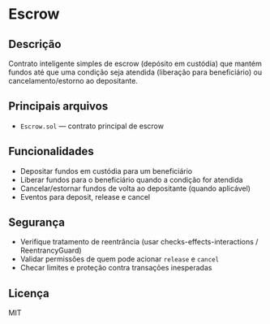 # Escrow

Descrição
---------
Contrato inteligente simples de escrow (depósito em custódia) que mantém fundos até que uma condição seja atendida (liberação para beneficiário) ou cancelamento/estorno ao depositante.

Principais arquivos
-------------------
- `Escrow.sol` — contrato principal de escrow

Funcionalidades
---------------
- Depositar fundos em custódia para um beneficiário
- Liberar fundos para o beneficiário quando a condição for atendida
- Cancelar/estornar fundos de volta ao depositante (quando aplicável)
- Eventos para deposit, release e cancel

Segurança
--------
- Verifique tratamento de reentrância (usar checks-effects-interactions / ReentrancyGuard)
- Validar permissões de quem pode acionar `release` e `cancel`
- Checar limites e proteção contra transações inesperadas

Licença
-------
MIT
